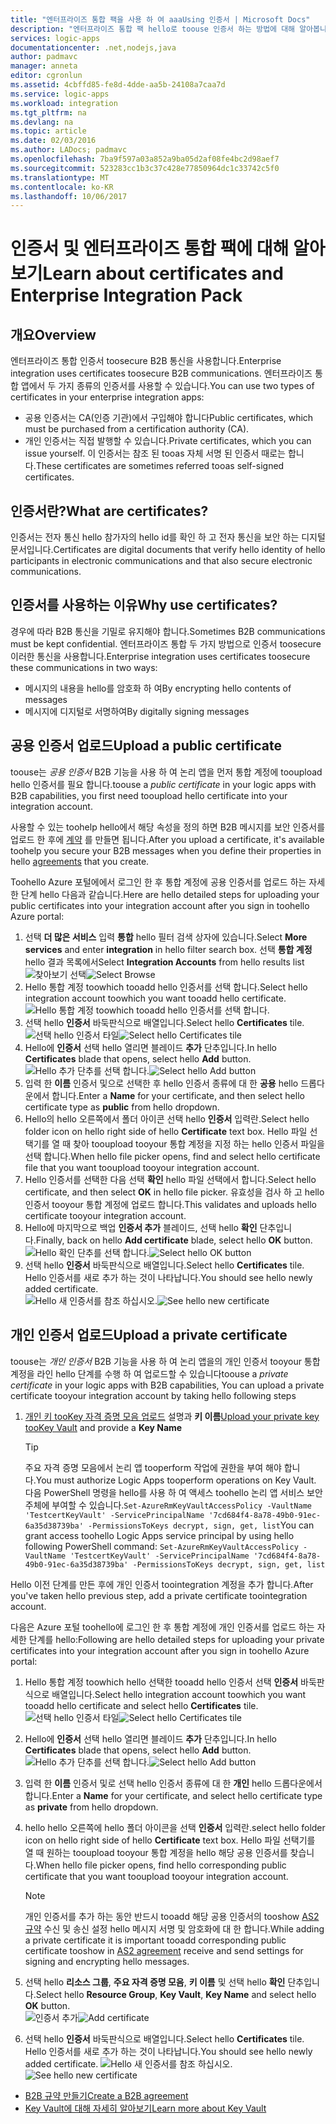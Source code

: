```yaml
---
title: "엔터프라이즈 통합 팩을 사용 하 여 aaaUsing 인증서 | Microsoft Docs"
description: "엔터프라이즈 통합 팩 hello로 toouse 인증서 하는 방법에 대해 알아봅니다 | Azure 논리 앱"
services: logic-apps
documentationcenter: .net,nodejs,java
author: padmavc
manager: anneta
editor: cgronlun
ms.assetid: 4cbffd85-fe8d-4dde-aa5b-24108a7caa7d
ms.service: logic-apps
ms.workload: integration
ms.tgt_pltfrm: na
ms.devlang: na
ms.topic: article
ms.date: 02/03/2016
ms.author: LADocs; padmavc
ms.openlocfilehash: 7ba9f597a03a852a9ba05d2af08fe4bc2d98aef7
ms.sourcegitcommit: 523283cc1b3c37c428e77850964dc1c33742c5f0
ms.translationtype: MT
ms.contentlocale: ko-KR
ms.lasthandoff: 10/06/2017
---
```

# <a name="learn-about-certificates-and-enterprise-integration-pack"></a><span data-ttu-id="b5be3-103">인증서 및 엔터프라이즈 통합 팩에 대해 알아보기</span><span class="sxs-lookup"><span data-stu-id="b5be3-103">Learn about certificates and Enterprise Integration Pack</span></span>
## <a name="overview"></a><span data-ttu-id="b5be3-104">개요</span><span class="sxs-lookup"><span data-stu-id="b5be3-104">Overview</span></span>
<span data-ttu-id="b5be3-105">엔터프라이즈 통합 인증서 toosecure B2B 통신을 사용합니다.</span><span class="sxs-lookup"><span data-stu-id="b5be3-105">Enterprise integration uses certificates toosecure B2B communications.</span></span> <span data-ttu-id="b5be3-106">엔터프라이즈 통합 앱에서 두 가지 종류의 인증서를 사용할 수 있습니다.</span><span class="sxs-lookup"><span data-stu-id="b5be3-106">You can use two types of certificates in your enterprise integration apps:</span></span>

* <span data-ttu-id="b5be3-107">공용 인증서는 CA(인증 기관)에서 구입해야 합니다</span><span class="sxs-lookup"><span data-stu-id="b5be3-107">Public certificates, which must be purchased from a certification authority (CA).</span></span>
* <span data-ttu-id="b5be3-108">개인 인증서는 직접 발행할 수 있습니다.</span><span class="sxs-lookup"><span data-stu-id="b5be3-108">Private certificates, which you can issue yourself.</span></span> <span data-ttu-id="b5be3-109">이 인증서는 참조 된 tooas 자체 서명 된 인증서 때로는 합니다.</span><span class="sxs-lookup"><span data-stu-id="b5be3-109">These certificates are sometimes referred tooas self-signed certificates.</span></span>

## <a name="what-are-certificates"></a><span data-ttu-id="b5be3-110">인증서란?</span><span class="sxs-lookup"><span data-stu-id="b5be3-110">What are certificates?</span></span>
<span data-ttu-id="b5be3-111">인증서는 전자 통신 hello 참가자의 hello id를 확인 하 고 전자 통신을 보안 하는 디지털 문서입니다.</span><span class="sxs-lookup"><span data-stu-id="b5be3-111">Certificates are digital documents that verify hello identity of hello participants in electronic communications and that also secure electronic communications.</span></span>

## <a name="why-use-certificates"></a><span data-ttu-id="b5be3-112">인증서를 사용하는 이유</span><span class="sxs-lookup"><span data-stu-id="b5be3-112">Why use certificates?</span></span>
<span data-ttu-id="b5be3-113">경우에 따라 B2B 통신을 기밀로 유지해야 합니다.</span><span class="sxs-lookup"><span data-stu-id="b5be3-113">Sometimes B2B communications must be kept confidential.</span></span> <span data-ttu-id="b5be3-114">엔터프라이즈 통합 두 가지 방법으로 인증서 toosecure 이러한 통신을 사용합니다.</span><span class="sxs-lookup"><span data-stu-id="b5be3-114">Enterprise integration uses certificates toosecure these communications in two ways:</span></span>

* <span data-ttu-id="b5be3-115">메시지의 내용을 hello를 암호화 하 여</span><span class="sxs-lookup"><span data-stu-id="b5be3-115">By encrypting hello contents of messages</span></span>
* <span data-ttu-id="b5be3-116">메시지에 디지털로 서명하여</span><span class="sxs-lookup"><span data-stu-id="b5be3-116">By digitally signing messages</span></span>  

## <a name="upload-a-public-certificate"></a><span data-ttu-id="b5be3-117">공용 인증서 업로드</span><span class="sxs-lookup"><span data-stu-id="b5be3-117">Upload a public certificate</span></span>

<span data-ttu-id="b5be3-118">toouse는 *공용 인증서* B2B 기능을 사용 하 여 논리 앱을 먼저 통합 계정에 tooupload hello 인증서를 필요 합니다.</span><span class="sxs-lookup"><span data-stu-id="b5be3-118">toouse a *public certificate* in your logic apps with B2B capabilities, you first need tooupload hello certificate into your integration account.</span></span>  

<span data-ttu-id="b5be3-119">사용할 수 있는 toohelp hello에서 해당 속성을 정의 하면 B2B 메시지를 보안 인증서를 업로드 한 후에 [계약](logic-apps-enterprise-integration-agreements.md) 를 만들면 됩니다.</span><span class="sxs-lookup"><span data-stu-id="b5be3-119">After you upload a certificate, it's available toohelp you secure your B2B messages when you define their properties in hello [agreements](logic-apps-enterprise-integration-agreements.md) that you create.</span></span>  

<span data-ttu-id="b5be3-120">Toohello Azure 포털에에서 로그인 한 후 통합 계정에 공용 인증서를 업로드 하는 자세한 단계 hello 다음과 같습니다.</span><span class="sxs-lookup"><span data-stu-id="b5be3-120">Here are hello detailed steps for uploading your public certificates into your integration account after you sign in toohello Azure portal:</span></span>

1. <span data-ttu-id="b5be3-121">선택 **더 많은 서비스** 입력 **통합** hello 필터 검색 상자에 있습니다.</span><span class="sxs-lookup"><span data-stu-id="b5be3-121">Select **More services** and enter **integration** in hello filter search box.</span></span> <span data-ttu-id="b5be3-122">선택 **통합 계정** hello 결과 목록에서</span><span class="sxs-lookup"><span data-stu-id="b5be3-122">Select **Integration Accounts** from hello results list</span></span>     
<span data-ttu-id="b5be3-123">![찾아보기 선택](media/logic-apps-enterprise-integration-certificates/overview-1.png)</span><span class="sxs-lookup"><span data-stu-id="b5be3-123">![Select Browse](media/logic-apps-enterprise-integration-certificates/overview-1.png)</span></span>  
2. <span data-ttu-id="b5be3-124">Hello 통합 계정 toowhich tooadd hello 인증서를 선택 합니다.</span><span class="sxs-lookup"><span data-stu-id="b5be3-124">Select hello integration account toowhich you want tooadd hello certificate.</span></span>  
![Hello 통합 계정 toowhich tooadd hello 인증서를 선택 합니다.](media/logic-apps-enterprise-integration-certificates/overview-3.png)  
3. <span data-ttu-id="b5be3-126">선택 hello **인증서** 바둑판식으로 배열입니다.</span><span class="sxs-lookup"><span data-stu-id="b5be3-126">Select hello **Certificates** tile.</span></span>  
<span data-ttu-id="b5be3-127">![선택 hello 인증서 타일](media/logic-apps-enterprise-integration-certificates/certificate-1.png)</span><span class="sxs-lookup"><span data-stu-id="b5be3-127">![Select hello Certificates tile](media/logic-apps-enterprise-integration-certificates/certificate-1.png)</span></span>
4. <span data-ttu-id="b5be3-128">Hello에 **인증서** 선택 hello 열리면 블레이드 **추가** 단추입니다.</span><span class="sxs-lookup"><span data-stu-id="b5be3-128">In hello **Certificates** blade that opens, select hello **Add** button.</span></span>   
<span data-ttu-id="b5be3-129">![Hello 추가 단추를 선택 합니다.](media/logic-apps-enterprise-integration-certificates/certificate-2.png)</span><span class="sxs-lookup"><span data-stu-id="b5be3-129">![Select hello Add button](media/logic-apps-enterprise-integration-certificates/certificate-2.png)</span></span>
5. <span data-ttu-id="b5be3-130">입력 한 **이름** 인증서 및으로 선택한 후 hello 인증서 종류에 대 한 **공용** hello 드롭다운에서 합니다.</span><span class="sxs-lookup"><span data-stu-id="b5be3-130">Enter a **Name** for your certificate, and then select hello certificate type as **public** from hello dropdown.</span></span>  
6. <span data-ttu-id="b5be3-131">Hello의 hello 오른쪽에서 폴더 아이콘 선택 hello **인증서** 입력란.</span><span class="sxs-lookup"><span data-stu-id="b5be3-131">Select hello folder icon on hello right side of hello **Certificate** text box.</span></span> <span data-ttu-id="b5be3-132">Hello 파일 선택기를 열 때 찾아 tooupload tooyour 통합 계정을 지정 하는 hello 인증서 파일을 선택 합니다.</span><span class="sxs-lookup"><span data-stu-id="b5be3-132">When hello file picker opens, find and select hello certificate file that you want tooupload tooyour integration account.</span></span>
7. <span data-ttu-id="b5be3-133">Hello 인증서를 선택한 다음 선택 **확인** hello 파일 선택에서 합니다.</span><span class="sxs-lookup"><span data-stu-id="b5be3-133">Select hello certificate, and then select **OK** in hello file picker.</span></span> <span data-ttu-id="b5be3-134">유효성을 검사 하 고 hello 인증서 tooyour 통합 계정에 업로드 합니다.</span><span class="sxs-lookup"><span data-stu-id="b5be3-134">This validates and uploads hello certificate tooyour integration account.</span></span>
8. <span data-ttu-id="b5be3-135">Hello에 마지막으로 백업 **인증서 추가** 블레이드, 선택 hello **확인** 단추입니다.</span><span class="sxs-lookup"><span data-stu-id="b5be3-135">Finally, back on hello **Add certificate** blade, select hello **OK** button.</span></span>  
<span data-ttu-id="b5be3-136">![Hello 확인 단추를 선택 합니다.](media/logic-apps-enterprise-integration-certificates/certificate-3.png)</span><span class="sxs-lookup"><span data-stu-id="b5be3-136">![Select hello OK button](media/logic-apps-enterprise-integration-certificates/certificate-3.png)</span></span>  
9. <span data-ttu-id="b5be3-137">선택 hello **인증서** 바둑판식으로 배열입니다.</span><span class="sxs-lookup"><span data-stu-id="b5be3-137">Select hello **Certificates** tile.</span></span> <span data-ttu-id="b5be3-138">Hello 인증서를 새로 추가 하는 것이 나타납니다.</span><span class="sxs-lookup"><span data-stu-id="b5be3-138">You should see hello newly added certificate.</span></span>  
<span data-ttu-id="b5be3-139">![Hello 새 인증서를 참조 하십시오.](media/logic-apps-enterprise-integration-certificates/certificate-4.png)</span><span class="sxs-lookup"><span data-stu-id="b5be3-139">![See hello new certificate](media/logic-apps-enterprise-integration-certificates/certificate-4.png)</span></span>  

## <a name="upload-a-private-certificate"></a><span data-ttu-id="b5be3-140">개인 인증서 업로드</span><span class="sxs-lookup"><span data-stu-id="b5be3-140">Upload a private certificate</span></span>

<span data-ttu-id="b5be3-141">toouse는 *개인 인증서* B2B 기능을 사용 하 여 논리 앱을의 개인 인증서 tooyour 통합 계정을 라인 hello 단계를 수행 하 여 업로드할 수 있습니다</span><span class="sxs-lookup"><span data-stu-id="b5be3-141">toouse a *private certificate* in your logic apps with B2B capabilities, You can upload a private certificate tooyour integration account by taking hello following steps</span></span>

1. <span data-ttu-id="b5be3-142">[개인 키 tooKey 자격 증명 모음 업로드](../key-vault/key-vault-get-started.md "주요 자격 증명 모음에 알아보기") 설명과 **키 이름**</span><span class="sxs-lookup"><span data-stu-id="b5be3-142">[Upload your private key tooKey Vault](../key-vault/key-vault-get-started.md "Learn about Key Vault") and provide a **Key Name**</span></span> 
   
   > [!TIP]
   > <span data-ttu-id="b5be3-143">주요 자격 증명 모음에서 논리 앱 tooperform 작업에 권한을 부여 해야 합니다.</span><span class="sxs-lookup"><span data-stu-id="b5be3-143">You must authorize Logic Apps tooperform operations on Key Vault.</span></span> <span data-ttu-id="b5be3-144">다음 PowerShell 명령을 hello를 사용 하 여 액세스 toohello 논리 앱 서비스 보안 주체에 부여할 수 있습니다.`Set-AzureRmKeyVaultAccessPolicy -VaultName 'TestcertKeyVault' -ServicePrincipalName '7cd684f4-8a78-49b0-91ec-6a35d38739ba' -PermissionsToKeys decrypt, sign, get, list`</span><span class="sxs-lookup"><span data-stu-id="b5be3-144">You can grant access toohello Logic Apps service principal by using hello following PowerShell command: `Set-AzureRmKeyVaultAccessPolicy -VaultName 'TestcertKeyVault' -ServicePrincipalName '7cd684f4-8a78-49b0-91ec-6a35d38739ba' -PermissionsToKeys decrypt, sign, get, list`</span></span>  
   > 
   > 

<span data-ttu-id="b5be3-145">Hello 이전 단계를 만든 후에 개인 인증서 toointegration 계정을 추가 합니다.</span><span class="sxs-lookup"><span data-stu-id="b5be3-145">After you've taken hello previous step, add a private certificate toointegration account.</span></span>

<span data-ttu-id="b5be3-146">다음은 Azure 포털 toohello에 로그인 한 후 통합 계정에 개인 인증서를 업로드 하는 자세한 단계를 hello:</span><span class="sxs-lookup"><span data-stu-id="b5be3-146">Following are hello detailed steps for uploading your private certificates into your integration account after you sign in toohello Azure portal:</span></span>  
 
1. <span data-ttu-id="b5be3-147">Hello 통합 계정 toowhich hello 선택한 tooadd hello 인증서 선택 **인증서** 바둑판식으로 배열입니다.</span><span class="sxs-lookup"><span data-stu-id="b5be3-147">Select hello integration account toowhich you want tooadd hello certificate and select hello **Certificates** tile.</span></span>  
<span data-ttu-id="b5be3-148">![선택 hello 인증서 타일](media/logic-apps-enterprise-integration-certificates/certificate-1.png)</span><span class="sxs-lookup"><span data-stu-id="b5be3-148">![Select hello Certificates tile](media/logic-apps-enterprise-integration-certificates/certificate-1.png)</span></span>  
2. <span data-ttu-id="b5be3-149">Hello에 **인증서** 선택 hello 열리면 블레이드 **추가** 단추입니다.</span><span class="sxs-lookup"><span data-stu-id="b5be3-149">In hello **Certificates** blade that opens, select hello **Add** button.</span></span>   
<span data-ttu-id="b5be3-150">![Hello 추가 단추를 선택 합니다.](media/logic-apps-enterprise-integration-certificates/certificate-2.png)</span><span class="sxs-lookup"><span data-stu-id="b5be3-150">![Select hello Add button](media/logic-apps-enterprise-integration-certificates/certificate-2.png)</span></span>
3. <span data-ttu-id="b5be3-151">입력 한 **이름** 인증서 및로 선택 hello 인증서 종류에 대 한 **개인** hello 드롭다운에서 합니다.</span><span class="sxs-lookup"><span data-stu-id="b5be3-151">Enter a **Name** for your certificate, and select hello certificate type as **private** from hello dropdown.</span></span>   
4. <span data-ttu-id="b5be3-152">hello hello 오른쪽에 hello 폴더 아이콘을 선택 **인증서** 입력란.</span><span class="sxs-lookup"><span data-stu-id="b5be3-152">select hello folder icon on hello right side of hello **Certificate** text box.</span></span> <span data-ttu-id="b5be3-153">Hello 파일 선택기를 열 때 원하는 tooupload tooyour 통합 계정을 hello 해당 공용 인증서를 찾습니다.</span><span class="sxs-lookup"><span data-stu-id="b5be3-153">When hello file picker opens, find hello corresponding public certificate that you want tooupload tooyour integration account.</span></span>   
   
   > [!Note]
   > <span data-ttu-id="b5be3-154">개인 인증서를 추가 하는 동안 반드시 tooadd 해당 공용 인증서의 tooshow [AS2 규약](logic-apps-enterprise-integration-as2.md) 수신 및 송신 설정 hello 메시지 서명 및 암호화에 대 한 합니다.</span><span class="sxs-lookup"><span data-stu-id="b5be3-154">While adding a private certificate it is important tooadd corresponding public certificate tooshow in [AS2 agreement](logic-apps-enterprise-integration-as2.md) receive and send settings for signing and encrypting hello messages.</span></span>
   > 
   >   

5. <span data-ttu-id="b5be3-155">선택 hello **리소스 그룹**, **주요 자격 증명 모음**, **키 이름** 및 선택 hello **확인** 단추입니다.</span><span class="sxs-lookup"><span data-stu-id="b5be3-155">Select hello **Resource Group**, **Key Vault**, **Key Name** and select hello **OK** button.</span></span>  
<span data-ttu-id="b5be3-156">![인증서 추가](media/logic-apps-enterprise-integration-certificates/privatecertificate-1.png)</span><span class="sxs-lookup"><span data-stu-id="b5be3-156">![Add certificate](media/logic-apps-enterprise-integration-certificates/privatecertificate-1.png)</span></span>  
6. <span data-ttu-id="b5be3-157">선택 hello **인증서** 바둑판식으로 배열입니다.</span><span class="sxs-lookup"><span data-stu-id="b5be3-157">Select hello **Certificates** tile.</span></span> <span data-ttu-id="b5be3-158">Hello 인증서를 새로 추가 하는 것이 나타납니다.</span><span class="sxs-lookup"><span data-stu-id="b5be3-158">You should see hello newly added certificate.</span></span>
<span data-ttu-id="b5be3-159">![Hello 새 인증서를 참조 하십시오.](media/logic-apps-enterprise-integration-certificates/privatecertificate-2.png)</span><span class="sxs-lookup"><span data-stu-id="b5be3-159">![See hello new certificate](media/logic-apps-enterprise-integration-certificates/privatecertificate-2.png)</span></span>  



* [<span data-ttu-id="b5be3-160">B2B 규약 만들기</span><span class="sxs-lookup"><span data-stu-id="b5be3-160">Create a B2B agreement</span></span>](logic-apps-enterprise-integration-agreements.md)  
* [<span data-ttu-id="b5be3-161">Key Vault에 대해 자세히 알아보기</span><span class="sxs-lookup"><span data-stu-id="b5be3-161">Learn more about Key Vault</span></span>](../key-vault/key-vault-get-started.md "주요 자격 증명 모음에 대해 알아보기")  

